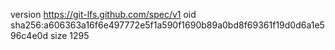 version https://git-lfs.github.com/spec/v1
oid sha256:a606363a16f6e497772e5f1a590f1690b89a0bd8f69361f19d0d6a1e596c4e0d
size 1295
